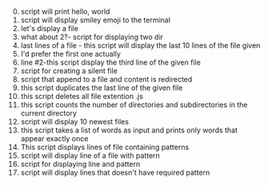 0. script will print hello, world
1. script will display smiley emoji to the terminal
2. let's display a file
3. what about 2?- script for displaying two dir
4. last lines of a file - this script will display the last 10 lines of the file given
5. I'd prefer the first one actually
6. line #2-this script display the third line of the given file
7. script for creating a silent file
8. script that append to a file and content is redirected
9. this script duplicates the last line of the given file
10. this script deletes all file extention .js
11. this script counts the number of directories and subdirectories in the current directory
12. script will display 10 newest files
13. this script takes a list of words as input and prints only words that appear exactly once
14. This script displays lines of file containing patterns
15. script will display line of a file with pattern
16. script for displaying line and pattern
17. script will display lines that doesn't have required pattern
